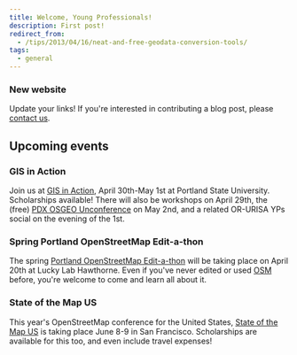 ```yaml
---
title: Welcome, Young Professionals!
description: First post!
redirect_from:
  - /tips/2013/04/16/neat-and-free-geodata-conversion-tools/
tags:
  - general
---
```


### New website

Update your links! If you're interested in contributing a blog post, please [contact us](mailto:orurisayp@gmail.com).

## Upcoming events

### GIS in Action

Join us at [GIS in Action](http://www.orurisa.org/GIS_In_Action), April 30th-May 1st at Portland State University. Scholarships available! There will also be workshops on April 29th, the (free) [PDX OSGEO Unconference](http://pdxosgeo2013.eventbrite.com/) on May 2nd, and a related OR-URISA YPs social on the evening of the 1st.

### Spring Portland OpenStreetMap Edit-a-thon

The spring [Portland OpenStreetMap Edit-a-thon](http://calagator.org/events/1250463885) will be taking place on April 20th at Lucky Lab Hawthorne. Even if you've never edited or used [OSM](http://www.osm.org) before, you're welcome to come and learn all about it.

### State of the Map US

This year's OpenStreetMap conference for the United States, [State of the Map US](http://stateofthemap.us/) is taking place June 8-9 in San Francisco. Scholarships are available for this too, and even include travel expenses!
